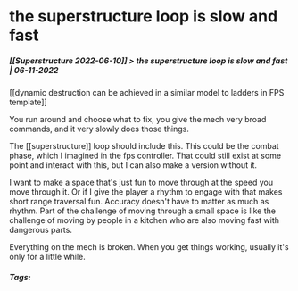 # the superstructure loop is slow and fast
##### [[Superstructure 2022-06-10]] > the superstructure loop is slow and fast | 06-11-2022

[[dynamic destruction can be achieved in a similar model to ladders in FPS template]]

You run around and choose what to fix, you give the mech very broad commands, and it very slowly does those things.

The [[superstructure]] loop should include this. This could be the combat phase, which I imagined in the fps controller. That could still exist at some point and interact with this, but I can also make a version without it.

I want to make a space that's just fun to move through at the speed you move through it. Or if I give the player a rhythm to engage with that makes short range traversal fun. Accuracy doesn't have to matter as much as rhythm. Part of the challenge of moving through a small space is like the challenge of moving by people in a kitchen who are also moving fast with dangerous parts.

Everything on the mech is broken. When you get things working, usually it's only for a little while. 

##### Tags: 